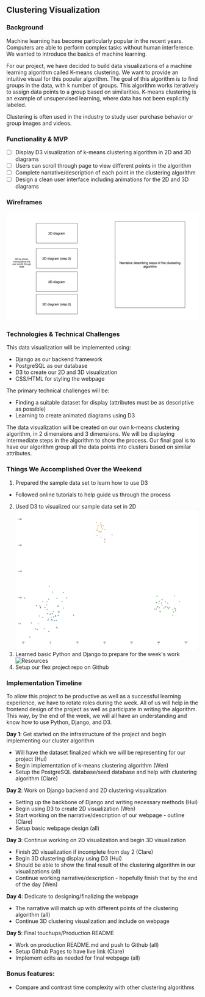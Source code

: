 ## Clustering Visualization

### Background

Machine learning has become particularly popular in the recent years. Computers are able to perform complex tasks without human interference. We wanted to introduce the basics of machine learning.

For our project, we have decided to build data visualizations of a machine learning algorithm called K-means clustering. We want to provide an intuitive visual for this popular algorithm. The goal of this algorithm is to find groups in the data, with k number of groups. This algorithm works iteratively to assign data points to a group based on similarities. K-means clustering is an example of unsupervised learning, where data has not been explicitly labeled.

Clustering is often used in the industry to study user purchase behavior or group images and videos.

### Functionality & MVP
- [ ] Display D3 visualization of k-means clustering algorithm in 2D and 3D diagrams
- [ ] Users can scroll through page to view different points in the algorithm
- [ ] Complete narrative/description of each point in the clustering algorithm
- [ ] Design a clean user interface including animations for the 2D and 3D diagrams

### Wireframes

![wireframes](wireframes/Cluster.png)

### Technologies & Technical Challenges

This data visualization will be implemented using:
- Django as our backend framework
- PostgreSQL as our database
- D3 to create our 2D and 3D visualization
- CSS/HTML for styling the webpage

The primary technical challenges will be:
- Finding a suitable dataset for display (attributes must be as descriptive as possible)
- Learning to create animated diagrams using D3

The data visualization will be created on our own k-means clustering algorithm, in 2 dimensions and 3 dimensions. We will be displaying intermediate steps in the algorithm to show the process. Our final goal is to have our algorithm group all the data points into clusters based on similar attributes.

### Things We Accomplished Over the Weekend
1. Prepared the sample data set to learn how to use D3
- Followed online tutorials to help guide us through the process
2. Used D3 to visualized our sample data set in 2D
![d3 visualization](scatterplot.gif)
3. Learned basic Python and Django to prepare for the week's work
![Resources](https://docs.google.com/document/d/1Qs32dAd-ItVgU6k9laTzrlrHUBuL6g7luZtPh_a3kQE/edit?usp=sharing)
4. Setup our flex project repo on Github

### Implementation Timeline
To allow this project to be productive as well as a successful learning experience, we have to rotate roles during the week. All of us will help in the frontend design of the project as well as participate in writing the algorithm. This way, by the end of the week, we will all have an understanding and know how to use Python, Django, and D3.

**Day 1**: Get started on the infrastructure of the project and begin implementing our cluster algorithm
- Will have the dataset finalized which we will be representing for our project (Hui)
- Begin implementation of k-means clustering algorithm (Wen)
- Setup the PostgreSQL database/seed database and help with clustering algorithm (Clare)

**Day 2**: Work on Django backend and 2D clustering visualization
- Setting up the backbone of Django and writing necessary methods (Hui)
- Begin using D3 to create 2D visualization (Wen)
- Start working on the narrative/description of our webpage - outline (Clare)
- Setup basic webpage design (all)

**Day 3**: Continue working on 2D visualization and begin 3D visualization
- Finish 2D visualization if incomplete from day 2 (Clare)
- Begin 3D clustering display using D3 (Hui)
- Should be able to show the final result of the clustering algorithm in our visualizations (all)
- Continue working narrative/description - hopefully finish that by the end of the day (Wen)

**Day 4**: Dedicate to designing/finalizing the webpage
- The narrative will match up with different points of the clustering algorithm (all)
- Continue 3D clustering visualization and include on webpage

**Day 5**: Final touchups/Production README
- Work on production README.md and push to Github (all)
- Setup Github Pages to have live link (Clare)
- Implement edits as needed for final webpage (all)

### Bonus features:
- Compare and contrast time complexity with other clustering algorithms
